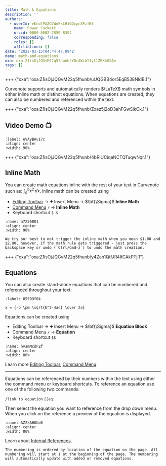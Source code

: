 ```yaml
---
title: Math & Equations
description: ''
authors:
  - userId: vKndfPAZO7WeFxLH1GQcpnXPzfH3
    name: Rowan Cockett
    orcid: 0000-0002-7859-8394
    corresponding: false
    roles: []
    affiliations: []
date: '2022-03-15T04:44:47.994Z'
name: math-and-equations
oxa: oxa:Z1isOjJQGvM22q5fhunb/Y0cAWcbYJy11ZBXmGSAm
tags: []
---
```


+++ {"oxa":"oxa:Z1isOjJQGvM22q5fhunb/uUQGBB4or5EqB538NldB.1"}

Curvenote supports and automatically renders $\LaTeX$ math symbols in either inline math or distinct equations. When equations are created, they can also be numbered and referenced within the text.

+++ {"oxa":"oxa:Z1isOjJQGvM22q5fhunb/Zxaz5j2oD3ahFGwSikCk.1"}

## Video Demo 📺

```{iframe} https://www.loom.com/embed/1f94394b9b5d4448b9779e4d4228e1f5
:label: eVAyBAu17c
:align: center
:width: 90%
```

+++ {"oxa":"oxa:Z1isOjJQGvM22q5fhunb/4bRlUCiqaNCTQTuqwNqr.1"}

## Inline Math

You can create math equations inline with the rest of your text in Curvenote such as: $\int_{a}^{b} x^2 \,dx$. Inline math can be created using

- [Editing Toolbar](oxa:Z1isOjJQGvM22q5fhunb/FXp6KALoOyrnk0w5XgQT "Editing Toolbar") → ➕ Insert Menu → $\bf{\Sigma}$ **Inline Math**
- [Command Menu](oxa:Z1isOjJQGvM22q5fhunb/gKX5CnZEMGcUbygsA0dh "Command Menu") `/` → **Inline Math**
- Keyboard shortcut `$ $`

```{figure} images/MshxlXndaLsk3WbJ0ZGy-DwJwFluqdLMIcV1UCKOe-v2.gif
:name: a7256801
:align: center
:width: 90%
```

````{note}
We try our best to not trigger the inline math when you mean $1.00 and $2.00, however, if the math rule gets triggered - just press the backspace key or undo (`Ctrl/Cmd-z`) to undo the math creation.

````

+++ {"oxa":"oxa:Z1isOjJQGvM22q5fhunb/y4Zan1QtfJR4lfCAkPTj.1"}

## Equations

You can also create stand-alone equations that can be numbered and referenced throughout your text:

```{math}
:label: 05593f04

x = {-b \pm \sqrt{b^2-4ac} \over 2a}
```

Equations can be created using

- Editing Toolbar → ➕ Insert Menu → $\bf{\Sigma}$ **Equation Block**
- Command Menu `/` → **Equation**
- Keyboard shortcut `$$`

```{figure} images/MshxlXndaLsk3WbJ0ZGy-KquePozuECEFRimjQu9q-v1.gif
:name: hvamNcdPZf
:align: center
:width: 80%
```

Learn more [Editing Toolbar](oxa:Z1isOjJQGvM22q5fhunb/FXp6KALoOyrnk0w5XgQT "Editing Toolbar"), [Command Menu](oxa:Z1isOjJQGvM22q5fhunb/gKX5CnZEMGcUbygsA0dh "Command Menu")

---

Equations can be referenced by their numbers within the text using either the command menu or keyboard shortcuts. To reference an equation use one of the following two commands:

`/link to equation` `[[eq:`

Then select the equation you want to reference from the drop down menu. When you click on the reference a preview of the equation is displayed.

```{figure} images/MshxlXndaLsk3WbJ0ZGy-FOWw39AFB4LiLz4aEmJ0-v1.gif
:name: AZ2kAH8Uo0
:align: center
:width: 80%
```

Learn about [Internal References](oxa:Z1isOjJQGvM22q5fhunb/kM7RCPH0vEYtXYMgTN6G "Internal References").

````{note}
The numbering is ordered by location of the equation on the page. All numbering will start at 1 at the beginning of the page. The numbering will automatically update with added or removed equations.

````


